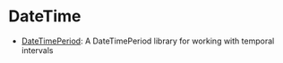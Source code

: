 # DateTime

* [DateTimePeriod](https://github.com/pwm/datetime-period): A DateTimePeriod library for working with temporal intervals
